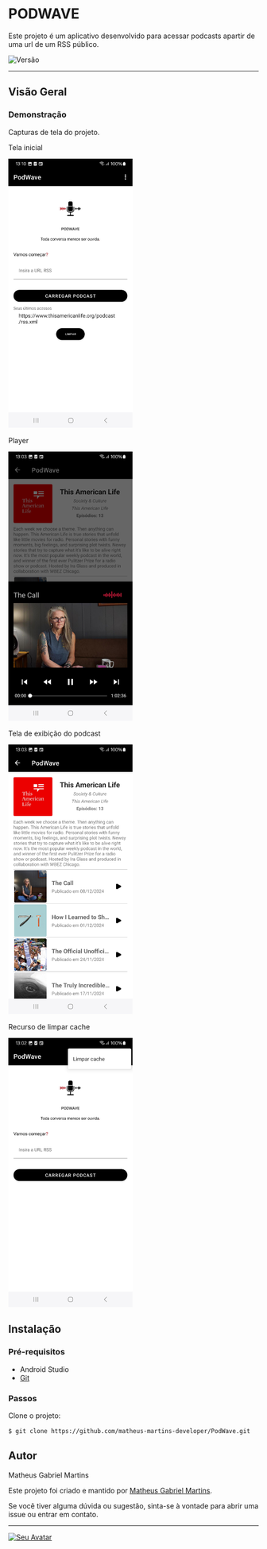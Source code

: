 # PODWAVE
Este projeto é um aplicativo desenvolvido para acessar podcasts apartir de uma url de um RSS público. 
<p>
  <img src="https://img.shields.io/badge/Versão-1.0.0-blue" alt="Versão" />
</p>

---

## Visão Geral

### Demonstração
Capturas de tela do projeto.

Tela inicial

<img src="https://github.com/matheus-martins-developer/PodWave/blob/0a03200b8dc8254a6954c278b097d75eb378e888/app/src/main/res/pictures/screen_main.jpg" alt="Tela inicial" width="250"/>

Player

<img src="https://github.com/matheus-martins-developer/PodWave/blob/0a03200b8dc8254a6954c278b097d75eb378e888/app/src/main/res/pictures/screen_player.jpg" alt="Player" width="250"/>

Tela de exibição do podcast

<img src="https://github.com/matheus-martins-developer/PodWave/blob/0a03200b8dc8254a6954c278b097d75eb378e888/app/src/main/res/pictures/screen_podcast_activity.jpg" alt="Tela de exibição do podcast" width="250"/>

Recurso de limpar cache

<img src="https://github.com/matheus-martins-developer/PodWave/blob/0a03200b8dc8254a6954c278b097d75eb378e888/app/src/main/res/pictures/screen_clear_cash.jpg" alt="Recurso de limpar cache" width="250"/>

## Instalação

### Pré-requisitos
- Android Studio
- [Git](https://git-scm.com/)

### Passos
Clone o projeto:
```bash
$ git clone https://github.com/matheus-martins-developer/PodWave.git
```
## Autor

Matheus Gabriel Martins

Este projeto foi criado e mantido por [Matheus Gabriel Martins](https://github.com/matheus-martins-developer).

Se você tiver alguma dúvida ou sugestão, sinta-se à vontade para abrir uma issue ou entrar em contato.

---

[![Seu Avatar](https://avatars.githubusercontent.com/u/106721349?v=4)](https://github.com/matheus-martins-developer)
